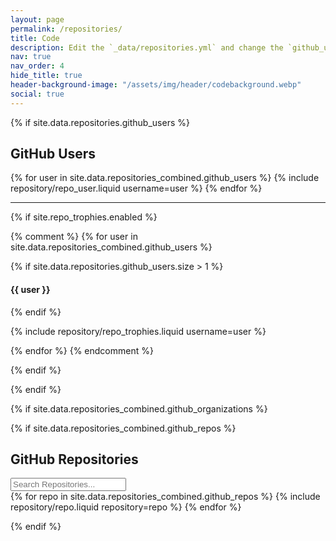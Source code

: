 ```yaml
---
layout: page
permalink: /repositories/
title: Code
description: Edit the `_data/repositories.yml` and change the `github_users`, `github_organizations`, and `github_repos` lists to include your own GitHub profile and repositories.
nav: true
nav_order: 4
hide_title: true
header-background-image: "/assets/img/header/codebackground.webp"
social: true
---
```


{% if site.data.repositories.github_users %}

## GitHub Users

<link rel="stylesheet" href="{{ '/assets/css/repo-profile.css' | relative_url }}">
<div class="repositories d-flex flex-wrap flex-row justify-content-between align-items-center">
  {% for user in site.data.repositories_combined.github_users %}
    {% include repository/repo_user.liquid username=user %}
  {% endfor %}
</div>

---

{% if site.repo_trophies.enabled %}

{% comment %}
{% for user in site.data.repositories_combined.github_users %}

{% if site.data.repositories.github_users.size > 1 %}

  <h4>{{ user }}</h4>

{% endif %}

<div class="repositories d-flex flex-wrap flex-md-row flex-column justify-content-between align-items-center">
  {% include repository/repo_trophies.liquid username=user %}
</div>

{% endfor %}
{% endcomment %}

{% endif %}

{% endif %}

{% if site.data.repositories_combined.github_organizations %}

<!--
## GitHub Organizations

<div class="repositories d-flex flex-wrap flex-md-row flex-column justify-content-between align-items-center">
  {% for org in site.data.repositories_combined.github_organizations %}
    {% include repository/repo_organization.liquid username=org %}
  {% endfor %}
</div>

---

{% if site.repo_trophies.enabled %}
{% for org in site.data.repositories_combined.github_organizations %}
{% if site.data.repositories.github_organizations.size > 1 %}

  <h4>{{ org }}</h4>
{% endif %}
  <div class="repositories d-flex flex-wrap flex-md-row flex-column justify-content-between align-items-center">
  {% include repository/repo_trophies.liquid username=org %}
  </div>

---

{% endfor %}
{% endif %}
{% endif %}
-->

{% if site.data.repositories_combined.github_repos %}

## GitHub Repositories

<!-- Search Bar -->
<div class="search-container mb-3">
  <input type="text" id="repoSearch" placeholder="Search Repositories..." onkeyup="filterRepos()">
</div>

<div class="repositories d-flex flex-wrap flex-md-row flex-column justify-content-between align-items-center" id="repoList">
  {% for repo in site.data.repositories_combined.github_repos %}
    {% include repository/repo.liquid repository=repo %}
  {% endfor %}
</div>

<script>
  function filterRepos() {
    var input, filter, repoList, repos, i, repoName;
    input = document.getElementById('repoSearch');
    filter = input.value.toLowerCase();
    repoList = document.getElementById("repoList");
    repos = repoList.getElementsByClassName('repo');

    for (i = 0; i < repos.length; i++) {
      repoName = repos[i].getAttribute('data-repo-name'); // Get the repo name from the data attribute
      if (repoName.indexOf(filter) > -1) {
        repos[i].style.display = ""; // Show the repo
      } else {
        repos[i].style.display = "none"; // Hide the repo
      }
    }
  }
</script>

{% endif %}
